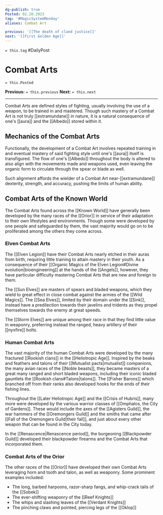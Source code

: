 ```yaml
---
dg-publish: true
Posted: 02.20.2023
tag: '#MagicSystemMonday'
aliases: Combat Art

previous: '[[The death of cland justice]]'
next: '[[First Golden Age]]'
---
```

`= this.tag` #DailyPost
# Combat Arts
`= this.Posted`

**Previous:** `= this.previous`
**Next:** `= this.next`

---

Combat Arts are defined styles of fighting, usually involving the use of a weapon, to be trained in and mastered. Though such mastery of a Combat Art is not truly [[extramundane]] in nature, it is a natural consequence of one's [[aura]] and the [[Albedo]] stored within it.

## Mechanics of the Combat Arts

Functionally, the development of a Combat Art involves repeated training in and eventual mastery of said fighting style until one's [[aura]] itself is transfigured. The flow of one's [[Albedo]] throughout the body is altered to also align with the movements made and weapons used, even leaving the organic form to circulate through the spear or blade as well.

Such alignment affords the wielder of a Combat Art near-[[extramundane]] dexterity, strength, and accuracy, pushing the limits of human ability.

## Combat Arts of the Known World

The Combat Arts found across the [[Known World]] have generally been developed by the many races of the [[Orior]] in service of their adaptation to their own lifestyles and environments. Though some were developed by one people and safeguarded by them, the vast majority would go on to be proliferated among the others they come across.

### Elven Combat Arts

The [[Elven Legion]] have their Combat Arts nearly etched in their auras from birth, requiring little training to attain mastery in their youth. As a consequence of their [[Organic Magics of the Elven Legion#Divine evolution|bioengineering]] at the hands of the [[Angels]], however, they have particular difficulty mastering Combat Arts that are new and foreign to them.

The [[Sun Elves]] are masters of spears and bladed weapons, which they wield to great effect in close combat against the armies of the [[Wild Magics]]. The [[Sea Elves]], limited by their domain under the [[Sink]], instead have a predilection towards their javelins and tridents as they propel themselves towards the enemy at great speeds.

The [[Storm Elves]] are unique among their race in that they find little value in weaponry, preferring instead the ranged, heavy artillery of their [[nyxfire]] bolts.

### Human Combat Arts

The vast majority of the human Combat Arts were developed by the many fractured [[Rookish clans]] in the [[Heliotropic Age]]. Inspired by the beaks and feathers and talons of their [[Mutualist pacts|mutualist]] companions, the many avian races of the [[Noble beasts]], they became masters of a great many ranged and short bladed weapons, including their iconic bladed gauntlets the [[Rookish clans#Talons|talons]]. The [[Fisher Barons]] which branched off from their ranks also developed hooks for the ends of their fishing lines.

Throughout the [[Later Heliotropic Age]] and the [[Crisis of Hubris]], many more were developed by the various warrior classes of [[Omphalos, the City of Gardens]]. These would include the axes of the [[Agisters Guild]], the war hammers of the [[Oremongers Guild]] and the smiths that came after [[Fall of the Oremongers Guild|their fall]], and just about every other weapon that can be found in the City today.

In the [[Renascence|Renascence period]], the burgeoning [[Blackpowder Guild]] developed their blackpowder firearms and the Combat Arts that incorporated them.

### Combat Arts of the Orior

The other races of the [[Orior]] have developed their own Combat Arts leveraging horn and tooth and talon, as well as weaponry. Some prominent examples included:

- The long, barbed harpoons, razor-sharp fangs, and whip-crack tails of the [[Sobek]]
- The ever-shifting weaponry of the [[Reef Knights]]
- The whips and slashing leaves of the [[Verdant Knights]]
- The pinching claws and pointed, piercing legs of the [[Oklop]]
